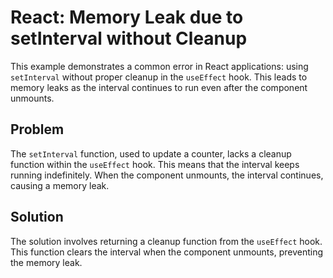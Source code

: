 # React: Memory Leak due to setInterval without Cleanup

This example demonstrates a common error in React applications: using `setInterval` without proper cleanup in the `useEffect` hook.  This leads to memory leaks as the interval continues to run even after the component unmounts.

## Problem

The `setInterval` function, used to update a counter, lacks a cleanup function within the `useEffect` hook. This means that the interval keeps running indefinitely.  When the component unmounts, the interval continues, causing a memory leak.

## Solution

The solution involves returning a cleanup function from the `useEffect` hook. This function clears the interval when the component unmounts, preventing the memory leak. 

